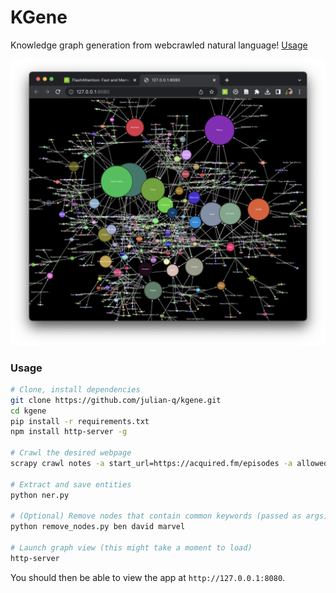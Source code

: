 # KGene

Knowledge graph generation from webcrawled natural language! [Usage](#Usage)

![](img/cover.png)

### Usage
```bash
# Clone, install dependencies
git clone https://github.com/julian-q/kgene.git
cd kgene
pip install -r requirements.txt
npm install http-server -g

# Crawl the desired webpage
scrapy crawl notes -a start_url=https://acquired.fm/episodes -a allowed_domain=acquired.fm -O webcrawling/notes.jl

# Extract and save entities
python ner.py

# (Optional) Remove nodes that contain common keywords (passed as args)
python remove_nodes.py ben david marvel

# Launch graph view (this might take a moment to load)
http-server
```
You should then be able to view the app at `http://127.0.0.1:8080`.
